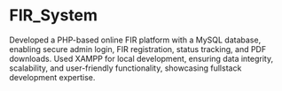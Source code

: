 # FIR_System
Developed a PHP-based online FIR platform with a MySQL database, enabling secure admin login, FIR registration, status tracking, and PDF downloads. Used XAMPP for local development, ensuring data integrity, scalability, and user-friendly functionality, showcasing fullstack development expertise.

